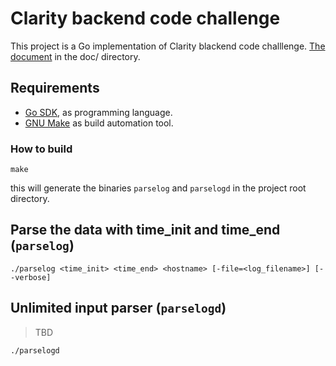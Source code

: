 # Clarity backend code challenge

This project is a Go implementation of Clarity blackend code challlenge. [The document](./docs/clarity_code_challenge.pdf) in the doc/ directory.

## Requirements

- [Go SDK](https://golang.org/), as programming language.
- [GNU Make](https://www.gnu.org/software/make/) as build automation tool.

### How to build

```terminal
make
```

this will generate the binaries `parselog` and `parselogd` in the project root directory.

## Parse the data with time_init and time_end (`parselog`)

```terminal
./parselog <time_init> <time_end> <hostname> [-file=<log_filename>] [--verbose]
```

## Unlimited input parser (`parselogd`)

> TBD

```terminal
./parselogd
```
